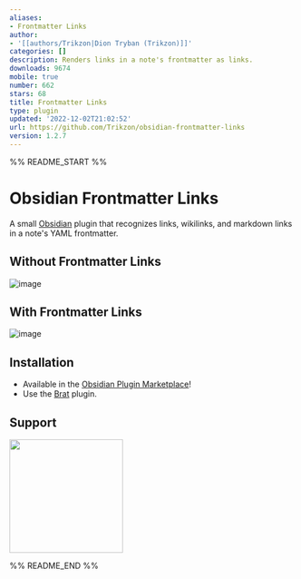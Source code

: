```yaml
---
aliases:
- Frontmatter Links
author:
- '[[authors/Trikzon|Dion Tryban (Trikzon)]]'
categories: []
description: Renders links in a note's frontmatter as links.
downloads: 9674
mobile: true
number: 662
stars: 68
title: Frontmatter Links
type: plugin
updated: '2022-12-02T21:02:52'
url: https://github.com/Trikzon/obsidian-frontmatter-links
version: 1.2.7
---
```


%% README_START %%

# Obsidian Frontmatter Links
A small [Obsidian](https://obsidian.md/) plugin that recognizes links, wikilinks, and markdown links in a note's YAML frontmatter.

## Without Frontmatter Links
![image](https://user-images.githubusercontent.com/29845000/201154400-5578fd30-cdba-48e2-8904-3f3ce9533d10.png)

## With Frontmatter Links
![image](https://user-images.githubusercontent.com/29845000/201154480-00c71a82-12f4-450a-b00c-8d643b014b05.png)

## Installation
- Available in the [Obsidian Plugin Marketplace](https://obsidian.md/plugins?id=frontmatter-links)!
- Use the [Brat](https://github.com/TfTHacker/obsidian42-brat) plugin.

## Support
[<img src="https://user-images.githubusercontent.com/14358394/115450238-f39e8100-a21b-11eb-89d0-fa4b82cdbce8.png" width="200">](https://ko-fi.com/trikzon)


%% README_END %%
